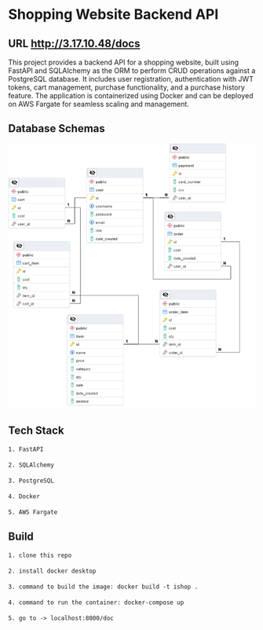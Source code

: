 # Shopping Website Backend API

## URL http://3.17.10.48/docs

This project provides a backend API for a shopping website, built using FastAPI and SQLAlchemy as the ORM to perform CRUD operations against a PostgreSQL database. It includes user registration, authentication with JWT tokens, cart management, purchase functionality, and a purchase history feature. The application is containerized using Docker and can be deployed on AWS Fargate for seamless scaling and management.

## Database Schemas

![ishop db](pics/ishop.png)

## Tech Stack
    1. FastAPI

    2. SQLAlchemy

    3. PostgreSQL

    4. Docker

    5. AWS Fargate

## Build
    1. clone this repo

    2. install docker desktop

    3. command to build the image: docker build -t ishop .

    4. command to run the container: docker-compose up

    5. go to -> localhost:8000/doc
